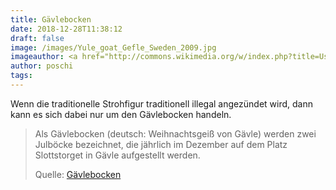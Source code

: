 ```yaml
---
title: Gävlebocken
date: 2018-12-28T11:38:12
draft: false
image: /images/Yule_goat_Gefle_Sweden_2009.jpg
imageauthor: <a href="http://commons.wikimedia.org/w/index.php?title=User:Apeshaft&amp;action=edit&amp;redlink=1" class="new" title="User:Apeshaft (page does not exist)">Tony Nordin</a>
author: poschi
tags:
---
```


Wenn die traditionelle Strohfigur traditionell illegal angezündet wird, dann
kann es sich dabei nur um den Gävlebocken handeln.

> Als Gävlebocken (deutsch: Weihnachtsgeiß von Gävle) werden zwei Julböcke
> bezeichnet, die jährlich im Dezember auf dem Platz Slottstorget in Gävle
> aufgestellt werden.
>
> Quelle: [Gävlebocken](https://de.wikipedia.org/wiki/G%C3%A4vlebocken)